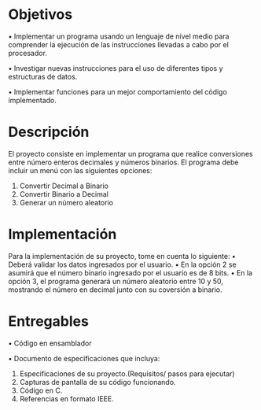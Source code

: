 # Objetivos
• Implementar un programa usando un lenguaje de nivel medio para comprender la ejecución de las instrucciones llevadas a cabo por el procesador. 

• Investigar nuevas instrucciones para el uso de diferentes tipos y estructuras de datos. 

• Implementar funciones para un mejor comportamiento del código implementado. 

# Descripción
El proyecto consiste en implementar un programa que realice conversiones entre número enteros
decimales y números binarios. El programa debe incluir un menú con las siguientes opciones:
  1. Convertir Decimal a Binario 
  2. Convertir Binario a Decimal
  3. Generar un número aleatorio 

# Implementación
Para la implementación de su proyecto, tome en cuenta lo siguiente: 
• Deberá validar los datos ingresados por el usuario. 
• En la opción 2 se asumirá que el número binario ingresado por el usuario es de 8 bits. 
• En la opción 3, el programa generará un número aleatorio entre 10 y 50, mostrando el número 
en decimal junto con su coversión a binario. 

# Entregables
  • Código en ensamblador
  
  • Documento de especificaciones que incluya:
  
  1. Especificaciones de su proyecto.(Requisitos/ pasos para ejecutar)
  2. Capturas de pantalla de su código funcionando.  
  3. Código en C. 
  4. Referencias en formato IEEE.
